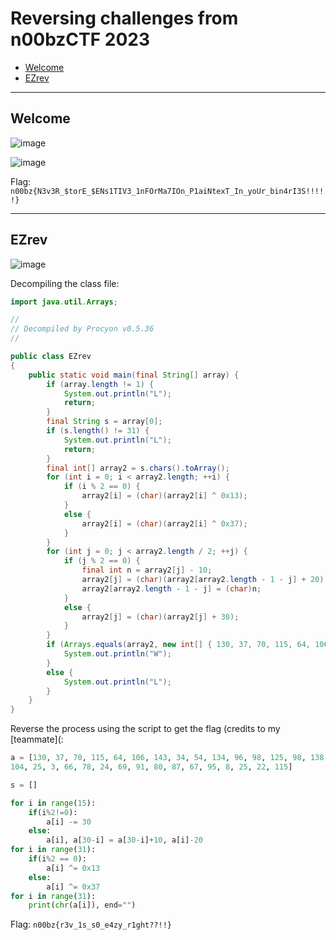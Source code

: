 # Reversing challenges from n00bzCTF 2023
- [Welcome](#welcome)
- [EZrev](#ezrev)

-----

## Welcome

![image](https://github.com/jeromepalayoor/ctf-archive-hub/assets/63996033/9cf06b73-c932-4913-839a-0df6dc992a32)

![image](https://github.com/jeromepalayoor/ctf-archive-hub/assets/63996033/6937ea71-222d-406e-a7d8-9b9eee1ac4d1)

Flag: `n00bz{N3v3R_$torE_$ENs1TIV3_1nFOrMa7IOn_P1aiNtexT_In_yoUr_bin4rI3S!!!!!}`

-----

## EZrev

![image](https://github.com/jeromepalayoor/ctf-archive-hub/assets/63996033/0f377a49-8842-47d4-b737-02698fee6af2)

Decompiling the class file:

```java
import java.util.Arrays;

// 
// Decompiled by Procyon v0.5.36
// 

public class EZrev
{
    public static void main(final String[] array) {
        if (array.length != 1) {
            System.out.println("L");
            return;
        }
        final String s = array[0];
        if (s.length() != 31) {
            System.out.println("L");
            return;
        }
        final int[] array2 = s.chars().toArray();
        for (int i = 0; i < array2.length; ++i) {
            if (i % 2 == 0) {
                array2[i] = (char)(array2[i] ^ 0x13);
            }
            else {
                array2[i] = (char)(array2[i] ^ 0x37);
            }
        }
        for (int j = 0; j < array2.length / 2; ++j) {
            if (j % 2 == 0) {
                final int n = array2[j] - 10;
                array2[j] = (char)(array2[array2.length - 1 - j] + 20);
                array2[array2.length - 1 - j] = (char)n;
            }
            else {
                array2[j] = (char)(array2[j] + 30);
            }
        }
        if (Arrays.equals(array2, new int[] { 130, 37, 70, 115, 64, 106, 143, 34, 54, 134, 96, 98, 125, 98, 138, 104, 25, 3, 66, 78, 24, 69, 91, 80, 87, 67, 95, 8, 25, 22, 115 })) {
            System.out.println("W");
        }
        else {
            System.out.println("L");
        }
    }
}
```

Reverse the process using the script to get the flag (credits to my [teammate](:

```py
a = [130, 37, 70, 115, 64, 106, 143, 34, 54, 134, 96, 98, 125, 98, 138, 
104, 25, 3, 66, 78, 24, 69, 91, 80, 87, 67, 95, 8, 25, 22, 115]

s = []

for i in range(15):
    if(i%2!=0):
        a[i] -= 30
    else:
        a[i], a[30-i] = a[30-i]+10, a[i]-20
for i in range(31):
    if(i%2 == 0):
        a[i] ^= 0x13
    else:
        a[i] ^= 0x37
for i in range(31):
    print(chr(a[i]), end="")
```

Flag: `n00bz{r3v_1s_s0_e4zy_r1ght??!!}`

